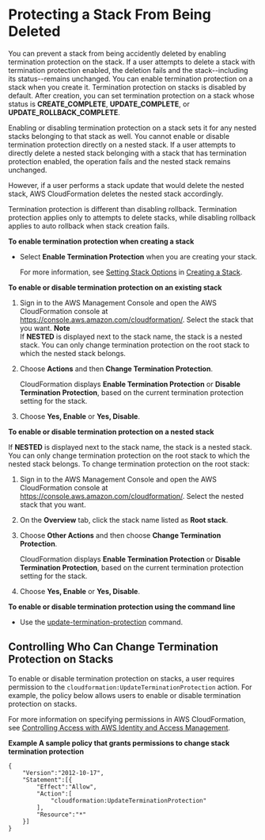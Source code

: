 # Protecting a Stack From Being Deleted<a name="using-cfn-protect-stacks"></a>

You can prevent a stack from being accidently deleted by enabling termination protection on the stack\. If a user attempts to delete a stack with termination protection enabled, the deletion fails and the stack\-\-including its status\-\-remains unchanged\. You can enable termination protection on a stack when you create it\. Termination protection on stacks is disabled by default\. After creation, you can set termination protection on a stack whose status is **CREATE\_COMPLETE**, **UPDATE\_COMPLETE**, or **UPDATE\_ROLLBACK\_COMPLETE**\.

Enabling or disabling termination protection on a stack sets it for any nested stacks belonging to that stack as well\. You cannot enable or disable termination protection directly on a nested stack\. If a user attempts to directly delete a nested stack belonging with a stack that has termination protection enabled, the operation fails and the nested stack remains unchanged\.

However, if a user performs a stack update that would delete the nested stack, AWS CloudFormation deletes the nested stack accordingly\.

Termination protection is different than disabling rollback\. Termination protection applies only to attempts to delete stacks, while disabling rollback applies to auto rollback when stack creation fails\.

**To enable termination protection when creating a stack**

+ Select **Enable Termination Protection** when you are creating your stack\.

  For more information, see [Setting Stack Options](cfn-console-add-tags.md) in [Creating a Stack](cfn-console-create-stack.md)\.

**To enable or disable termination protection on an existing stack**

1. Sign in to the AWS Management Console and open the AWS CloudFormation console at [https://console\.aws\.amazon\.com/cloudformation/](https://console.aws.amazon.com/cloudformation/)\. Select the stack that you want\.
**Note**  
If **NESTED** is displayed next to the stack name, the stack is a nested stack\. You can only change termination protection on the root stack to which the nested stack belongs\.

1. Choose **Actions** and then **Change Termination Protection**\.

   CloudFormation displays **Enable Termination Protection** or **Disable Termination Protection**, based on the current termination protection setting for the stack\.

1. Choose **Yes, Enable** or **Yes, Disable**\.

**To enable or disable termination protection on a nested stack**

If **NESTED** is displayed next to the stack name, the stack is a nested stack\. You can only change termination protection on the root stack to which the nested stack belongs\. To change termination protection on the root stack:

1. Sign in to the AWS Management Console and open the AWS CloudFormation console at [https://console\.aws\.amazon\.com/cloudformation/](https://console.aws.amazon.com/cloudformation/)\. Select the nested stack that you want\.

1. On the **Overview** tab, click the stack name listed as **Root stack**\.

1. Choose **Other Actions** and then choose **Change Termination Protection**\.

   CloudFormation displays **Enable Termination Protection** or **Disable Termination Protection**, based on the current termination protection setting for the stack\.

1. Choose **Yes, Enable** or **Yes, Disable**\.

**To enable or disable termination protection using the command line**

+ Use the [update\-termination\-protection](http://docs.aws.amazon.com/cli/latest/reference/cloudformation/update-termination-protection.html) command\.

## Controlling Who Can Change Termination Protection on Stacks<a name="protect-stacks-perms"></a>

To enable or disable termination protection on stacks, a user requires permission to the `cloudformation:UpdateTerminationProtection` action\. For example, the policy below allows users to enable or disable termination protection on stacks\.

For more information on specifying permissions in AWS CloudFormation, see [Controlling Access with AWS Identity and Access Management](using-iam-template.md)\.

**Example A sample policy that grants permissions to change stack termination protection**  

```
{
    "Version":"2012-10-17",
    "Statement":[{
        "Effect":"Allow",
        "Action":[
            "cloudformation:UpdateTerminationProtection"
        ],
        "Resource":"*"
    }]
}
```